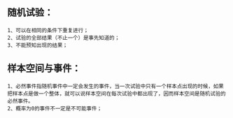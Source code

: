 ## 随机试验：
```
1、可以在相同的条件下重复进行；
2、试验的全部结果（不止一个）是事先知道的；
3、不能预知出现的结果；
```

## 样本空间与事件：
```
1、必然事件指随机事件中一定会发生的事件，当一次试验中只有一个样本点出现的时候，如果把样本点是做一个整体，就可以说样本空间在每次试验中都出现了，因而样本空间是随机试验的必然事件。
2、概率为0的事件不一定是不可能事件；
```

